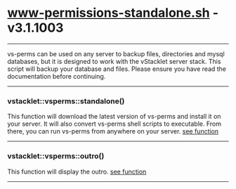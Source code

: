 # www-permissions-standalone.sh - v3.1.1003


---

vs-perms can be used on any server to backup files, directories and mysql
databases, but it is designed to work with the vStacklet server stack.
This script will backup your database and files.
Please ensure you have read the documentation before continuing.

---



### vstacklet::vsperms::standalone()

This function will download the latest version of vs-perms
and install it on your server. It will also convert vs-perms shell scripts
to executable. From there, you can run vs-perms from anywhere on your server.
[see function](https://github.com/JMSDOnline/vstacklet/blob/development/bin/www-permissions-standalone.sh#L60-L65)

---

### vstacklet::vsperms::outro()

This function will display the outro. [see function](https://github.com/JMSDOnline/vstacklet/blob/development/bin/www-permissions-standalone.sh#L73-L85)

---


